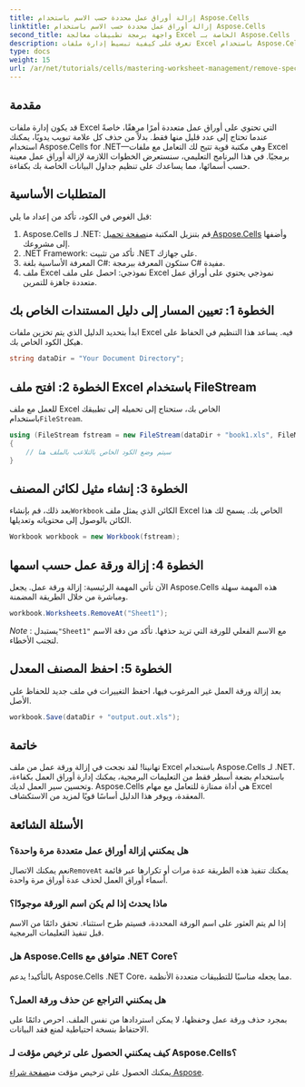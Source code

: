 ```yaml
---
title: إزالة أوراق عمل محددة حسب الاسم باستخدام Aspose.Cells
linktitle: إزالة أوراق عمل محددة حسب الاسم باستخدام Aspose.Cells
second_title: واجهة برمجة تطبيقات معالجة Excel الخاصة بـ Aspose.Cells .NET
description: تعرف على كيفية تبسيط إدارة ملفات Excel باستخدام Aspose.Cells for .NET. يرشدك هذا الدليل خلال الخطوات اللازمة لإزالة أوراق عمل معينة بالاسم برمجيًا، مما يوفر لك الوقت ويحافظ على تنظيم جداول البيانات الخاصة بك.
type: docs
weight: 15
url: /ar/net/tutorials/cells/mastering-worksheet-management/remove-specific-worksheets-by-name/
---
```

## مقدمة

قد يكون إدارة ملفات Excel التي تحتوي على أوراق عمل متعددة أمرًا مرهقًا، خاصةً عندما تحتاج إلى عدد قليل منها فقط. بدلاً من حذف كل علامة تبويب يدويًا، يمكنك استخدام Aspose.Cells for .NET—وهي مكتبة قوية تتيح لك التعامل مع ملفات Excel برمجيًا. في هذا البرنامج التعليمي، سنستعرض الخطوات اللازمة لإزالة أوراق عمل معينة حسب أسمائها، مما يساعدك على تنظيم جداول البيانات الخاصة بك بكفاءة.

## المتطلبات الأساسية

قبل الغوص في الكود، تأكد من إعداد ما يلي:

1.  Aspose.Cells لـ .NET: قم بتنزيل المكتبة من[صفحة تحميل Aspose.Cells](https://releases.aspose.com/cells/net/) وأضفها إلى مشروعك.
2. .NET Framework: تأكد من تثبيت .NET على جهازك.
3. المعرفة الأساسية بلغة C#: ستكون المعرفة ببرمجة C# مفيدة.
4. ملف Excel نموذجي: احصل على ملف Excel نموذجي يحتوي على أوراق عمل متعددة جاهزة للتمرين.

## الخطوة 1: تعيين المسار إلى دليل المستندات الخاص بك

ابدأ بتحديد الدليل الذي يتم تخزين ملفات Excel فيه. يساعد هذا التنظيم في الحفاظ على هيكل الكود الخاص بك.

```csharp
string dataDir = "Your Document Directory";
```

## الخطوة 2: افتح ملف Excel باستخدام FileStream

 للعمل مع ملف Excel الخاص بك، ستحتاج إلى تحميله إلى تطبيقك باستخدام`FileStream`.

```csharp
using (FileStream fstream = new FileStream(dataDir + "book1.xls", FileMode.Open))
{
    // سيتم وضع الكود الخاص بالتلاعب بالملف هنا
}
```

## الخطوة 3: إنشاء مثيل لكائن المصنف

 بعد ذلك، قم بإنشاء`Workbook` الكائن الذي يمثل ملف Excel الخاص بك. يسمح لك هذا الكائن بالوصول إلى محتوياته وتعديلها.

```csharp
Workbook workbook = new Workbook(fstream);
```

## الخطوة 4: إزالة ورقة عمل حسب اسمها

الآن تأتي المهمة الرئيسية: إزالة ورقة عمل. يجعل Aspose.Cells هذه المهمة سهلة ومباشرة من خلال الطريقة المضمنة.

```csharp
workbook.Worksheets.RemoveAt("Sheet1");
```

*Note* : يستبدل`"Sheet1"` مع الاسم الفعلي للورقة التي تريد حذفها. تأكد من دقة الاسم لتجنب الأخطاء.

## الخطوة 5: احفظ المصنف المعدل

بعد إزالة ورقة العمل غير المرغوب فيها، احفظ التغييرات في ملف جديد للحفاظ على الأصل.

```csharp
workbook.Save(dataDir + "output.out.xls");
```

## خاتمة

تهانينا! لقد نجحت في إزالة ورقة عمل من ملف Excel باستخدام Aspose.Cells لـ .NET. باستخدام بضعة أسطر فقط من التعليمات البرمجية، يمكنك إدارة أوراق العمل بكفاءة، وتحسين سير العمل لديك. Aspose.Cells هي أداة ممتازة للتعامل مع مهام Excel المعقدة، ويوفر هذا الدليل أساسًا قويًا لمزيد من الاستكشاف.

## الأسئلة الشائعة

### هل يمكنني إزالة أوراق عمل متعددة مرة واحدة؟

 نعم يمكنك الاتصال`RemoveAt` يمكنك تنفيذ هذه الطريقة عدة مرات أو تكرارها عبر قائمة أسماء أوراق العمل لحذف عدة أوراق مرة واحدة.

### ماذا يحدث إذا لم يكن اسم الورقة موجودًا؟

إذا لم يتم العثور على اسم الورقة المحددة، فسيتم طرح استثناء. تحقق دائمًا من الاسم قبل تنفيذ التعليمات البرمجية.

### هل Aspose.Cells متوافق مع .NET Core؟

بالتأكيد! يدعم Aspose.Cells .NET Core، مما يجعله مناسبًا للتطبيقات متعددة الأنظمة.

### هل يمكنني التراجع عن حذف ورقة العمل؟

بمجرد حذف ورقة عمل وحفظها، لا يمكن استردادها من نفس الملف. احرص دائمًا على الاحتفاظ بنسخة احتياطية لمنع فقد البيانات.

### كيف يمكنني الحصول على ترخيص مؤقت لـ Aspose.Cells؟

يمكنك الحصول على ترخيص مؤقت من[صفحة شراء Aspose](https://purchase.aspose.com/temporary-license/).